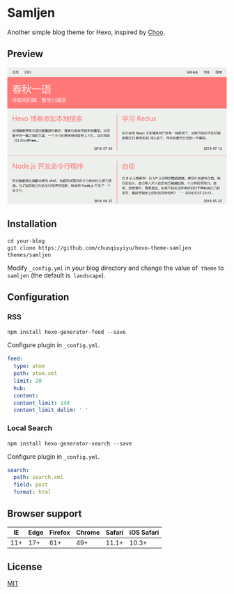 # Samljen

Another simple blog theme for Hexo, inspired by [Choo](https://choo.io/).

## Preview

![Samljen](./Samljen.png)

## Installation

```shell
cd your-blog
git clone https://github.com/chunqiuyiyu/hexo-theme-samljen themes/samljen
```

Modify `_config.yml` in your blog directory and change the value of` theme` to `samljen` (the default is` landscape`).

## Configuration

### RSS

```shell
npm install hexo-generator-feed --save
```

Configure plugin in `_config.yml`.

```yaml
feed:
  type: atom
  path: atom.xml
  limit: 20
  hub:
  content:
  content_limit: 140
  content_limit_delim: ' '
```

### Local Search

```shell
npm install hexo-generator-search --save
```

Configure plugin in `_config.yml`.

```yaml
search:
  path: search.xml
  field: post
  format: html
```

## Browser support

| IE | Edge | Firefox | Chrome | Safari | iOS Safari |
| -- | ---- | ------- | ------ | ------ | ---------- |
| 11+| 17+  | 61+     | 49+    | 11.1+  | 10.3+      |


## License

[MIT](LICENSE)
